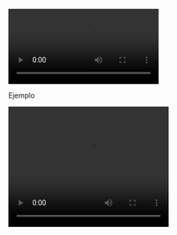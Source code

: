 ![Video](https://github.com/Yamilhb/yolo-class-contagion/blob/master/resultados/2023-11-26%2020%3A23%3A24.mp4)

Ejemplo


<video width="320" height="240" controls>
  <source src="https://github.com/Yamilhb/yolo-class-contagion/raw/master/resultados/2023-11-26%2020%3A23%3A24.mp4" type="video/mp4">
  Your browser does not support the video tag.
</video>